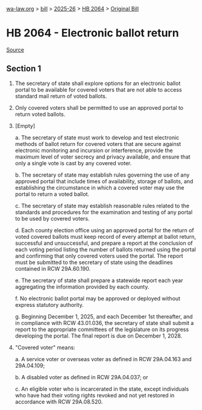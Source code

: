 [wa-law.org](/) > [bill](/bill/) > [2025-26](/bill/2025-26/) > [HB 2064](/bill/2025-26/hb/2064/) > [Original Bill](/bill/2025-26/hb/2064/1/)

# HB 2064 - Electronic ballot return

[Source](http://lawfilesext.leg.wa.gov/biennium/2025-26/Pdf/Bills/House%20Bills/2064.pdf)

## Section 1
1. The secretary of state shall explore options for an electronic ballot portal to be available for covered voters that are not able to access standard mail return of voted ballots.

2. Only covered voters shall be permitted to use an approved portal to return voted ballots.

3. [Empty]

    a. The secretary of state must work to develop and test electronic methods of ballot return for covered voters that are secure against electronic monitoring and incursion or interference, provide the maximum level of voter secrecy and privacy available, and ensure that only a single vote is cast by any covered voter.

    b. The secretary of state may establish rules governing the use of any approved portal that include times of availability, storage of ballots, and establishing the circumstance in which a covered voter may use the portal to return a voted ballot.

    c. The secretary of state may establish reasonable rules related to the standards and procedures for the examination and testing of any portal to be used by covered voters.

    d. Each county election office using an approved portal for the return of voted covered ballots must keep record of every attempt at ballot return, successful and unsuccessful, and prepare a report at the conclusion of each voting period listing the number of ballots returned using the portal and confirming that only covered voters used the portal. The report must be submitted to the secretary of state using the deadlines contained in RCW 29A.60.190.

    e. The secretary of state shall prepare a statewide report each year aggregating the information provided by each county.

    f. No electronic ballot portal may be approved or deployed without express statutory authority.

    g. Beginning December 1, 2025, and each December 1st thereafter, and in compliance with RCW 43.01.036, the secretary of state shall submit a report to the appropriate committees of the legislature on its progress developing the portal. The final report is due on December 1, 2028.

4. "Covered voter" means:

    a. A service voter or overseas voter as defined in RCW 29A.04.163 and 29A.04.109;

    b. A disabled voter as defined in RCW 29A.04.037; or

    c. An eligible voter who is incarcerated in the state, except individuals who have had their voting rights revoked and not yet restored in accordance with RCW 29A.08.520.
